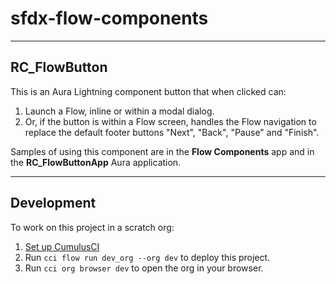 # sfdx-flow-components

----------
## RC_FlowButton

This is an Aura Lightning component button that when clicked can:

1. Launch a Flow, inline or within a modal dialog.
2. Or, if the button is within a Flow screen, handles the Flow navigation to replace the default footer buttons "Next", "Back", "Pause" and "Finish".

Samples of using this component are in the **Flow Components** app and in the **RC_FlowButtonApp** Aura application.


----------
## Development

To work on this project in a scratch org:

1. [Set up CumulusCI](https://cumulusci.readthedocs.io/en/latest/tutorial.html)
2. Run `cci flow run dev_org --org dev` to deploy this project.
3. Run `cci org browser dev` to open the org in your browser.